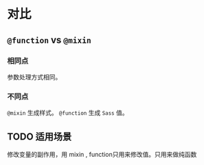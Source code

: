 # 对比

## `@function` vs `@mixin`

### 相同点

参数处理方式相同。

### 不同点

`@mixin` 生成样式。
`@function` 生成 `Sass` 值。

## TODO 适用场景

修改变量的副作用，用 mixin , function只用来修改值。只用来做纯函数
